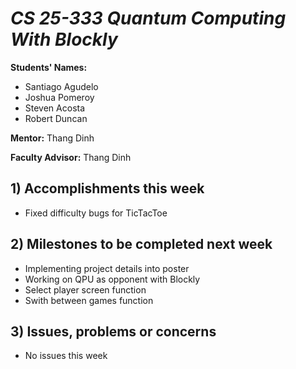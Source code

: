 # *CS 25-333 Quantum Computing With Blockly*

**Students' Names:**

 - Santiago Agudelo 
 - Joshua Pomeroy
 - Steven Acosta
 - Robert Duncan

**Mentor:**
Thang Dinh

**Faculty Advisor:**
Thang Dinh

## 1) Accomplishments this week ##
   - Fixed difficulty bugs for TicTacToe

## 2) Milestones to be completed next week ##
   - Implementing project details into poster
   - Working on QPU as opponent with Blockly
   - Select player screen function
   - Swith between games function

## 3) Issues, problems or concerns ##
   - No issues this week
   



